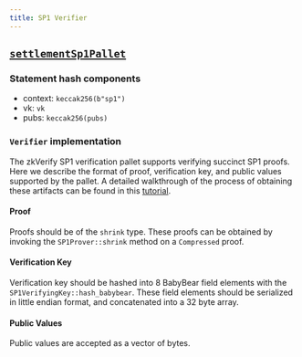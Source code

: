 ```yaml
---
title: SP1 Verifier
---
```


## [`settlementSp1Pallet`](https://github.com/zkVerify/zkVerify/tree/main/verifiers/sp1)

### Statement hash components

- context: `keccak256(b"sp1")`
- vk: `vk`
- pubs: `keccak256(pubs)`

### `Verifier` implementation

The zkVerify SP1 verification pallet supports verifying succinct SP1 proofs. Here we describe the format of proof, verification key, and public values supported by the pallet. A detailed walkthrough of the process of obtaining these artifacts can be found in this [tutorial](/docs/overview/02-getting-started/04-generating-proof.md#sp1-proof).

#### Proof

Proofs should be of the `shrink` type. These proofs can be obtained by invoking the `SP1Prover::shrink` method on a `Compressed` proof.

#### Verification Key

Verification key should be hashed into 8 BabyBear field elements with the `SP1VerifyingKey::hash_babybear`. These field elements should be serialized in little endian format, and concatenated into a 32 byte array.

#### Public Values

Public values are accepted as a vector of bytes.
